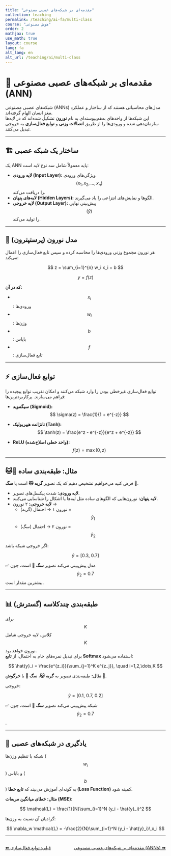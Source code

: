 ```yaml
---
title: "مقدمه‌ای بر شبکه‌های عصبی مصنوعی"
collection: teaching
permalink: /teaching/ai-fa/multi-class
course: "هوش مصنوعی"
order: 2
mathjax: true
use_math: true
layout: course
lang: fa
alt_lang: en
alt_url: /teaching/ai/multi-class
---
```


# 📘 مقدمه‌ای بر شبکه‌های عصبی مصنوعی (ANN)

شبکه‌های عصبی مصنوعی (ANNs) مدل‌های محاسباتی هستند که از ساختار و عملکرد مغز انسان الهام گرفته‌اند.  
این شبکه‌ها از واحدهای به‌هم‌پیوسته‌ای به نام **نورون** تشکیل شده‌اند که در لایه‌ها سازمان‌دهی شده و ورودی‌ها را از طریق **اتصالات وزنی** و **توابع فعال‌سازی** به خروجی تبدیل می‌کنند.  

---

## 🏗 ساختار یک شبکه عصبی

یک ANN پایه معمولاً شامل سه نوع لایه است:  

- **لایه ورودی (Input Layer):** ویژگی‌های ورودی $$(x_1, x_2, \dots, x_n)$$ را دریافت می‌کند.  
- **لایه‌های پنهان (Hidden Layers):** الگوها و نمایش‌های انتزاعی را یاد می‌گیرند.  
- **لایه خروجی (Output Layer):** پیش‌بینی نهایی $$(\hat{y})$$ را تولید می‌کند.  

---

## 🔢 مدل نورون (پرستپترون)

هر نورون مجموع وزنی ورودی‌ها را محاسبه کرده و سپس تابع فعال‌سازی را اعمال می‌کند:  

$$
z = \sum_{i=1}^{n} w_i x_i + b
$$

$$
y = f(z)
$$

**که در آن:**  
- $$x_i$$: ورودی‌ها  
- $$w_i$$: وزن‌ها  
- $$b$$: بایاس  
- $$f$$: تابع فعال‌سازی  

---

## ⚡ توابع فعال‌سازی

توابع فعال‌سازی غیرخطی بودن را وارد شبکه می‌کنند و امکان تقریب توابع پیچیده را فراهم می‌سازند. پرکاربردترین‌ها:  

- **سیگموید (Sigmoid):**  
  $$
  \sigma(z) = \frac{1}{1 + e^{-z}}
  $$

- **تانژانت هیپربولیک (Tanh):**  
  $$
  \tanh(z) = \frac{e^z - e^{-z}}{e^z + e^{-z}}
  $$

- **ReLU (واحد خطی اصلاح‌شده):**  
  $$
  f(z) = \max(0, z)
  $$

---

## 🐱🐶 مثال: طبقه‌بندی ساده

فرض کنید می‌خواهیم تشخیص دهیم که یک تصویر **گربه 🐱** است یا **سگ 🐶**.  

- **لایه ورودی:** شدت پیکسل‌های تصویر.  
- **لایه پنهان:** نورون‌هایی که الگوهای ساده مثل لبه‌ها یا اشکال را شناسایی می‌کنند.  
- **لایه خروجی:** ۲ نورون →  
  - نورون ۱ → احتمال (گربه) = $$\hat{y}_1$$  
  - نورون ۲ → احتمال (سگ) = $$\hat{y}_2$$  

اگر خروجی شبکه باشد:  

$$
\hat{y} = [0.3, \ 0.7]
$$

✅ مدل پیش‌بینی می‌کند تصویر **سگ 🐶** است، چون $$\hat{y}_2 = 0.7$$ بیشترین مقدار است.  

---

## 📊 طبقه‌بندی چندکلاسه (گسترش)

برای $$K$$ کلاس، لایه خروجی شامل $$K$$ نورون خواهد بود.  
برای تبدیل نمره‌های خام به احتمال، از **تابع Softmax** استفاده می‌شود:  

$$
\hat{y}_i = \frac{e^{z_i}}{\sum_{j=1}^K e^{z_j}}, \quad i=1,2,\dots,K
$$

**مثال:** طبقه‌بندی تصویر به **گربه 🐱**، **سگ 🐶** یا **خرگوش 🐰**.  

خروجی:  

$$
\hat{y} = [0.1, \ 0.7, \ 0.2]
$$

✅ شبکه پیش‌بینی می‌کند تصویر **سگ 🐶** است، چون $$\hat{y}_2 = 0.7$$.  

---

## 🔧 یادگیری در شبکه‌های عصبی

شبکه با تنظیم وزن‌ها ($$w_i$$) و بایاس ($$b$$) به گونه‌ای آموزش می‌بیند که **تابع خطا (Loss Function)** کمینه شود.  

**مثال: خطای میانگین مربعات (MSE):**  

$$
\mathcal{L} = \frac{1}{N}\sum_{i=1}^N (y_i - \hat{y}_i)^2
$$

گرادیان آن نسبت به وزن‌ها:  

$$
\nabla_w \mathcal{L} = -\frac{2}{N}\sum_{i=1}^N (y_i - \hat{y}_i)\,x_i
$$

---

<div class="lesson-nav" style="display:flex; justify-content:space-between; margin-top:2em;">
  <a class="btn btn--inverse" href="{{ '/teaching/ai-fa/activationfunctions' | relative_url }}">⬅︎ قبلی: توابع فعال‌سازی </a>
  <a class="btn btn--primary" href="{{ '/teaching/ai-fa/anns' | relative_url }}">  مقدمه‌ای بر شبکه‌های عصبی مصنوعی (ANNs)  ➡︎</a>
</div>
